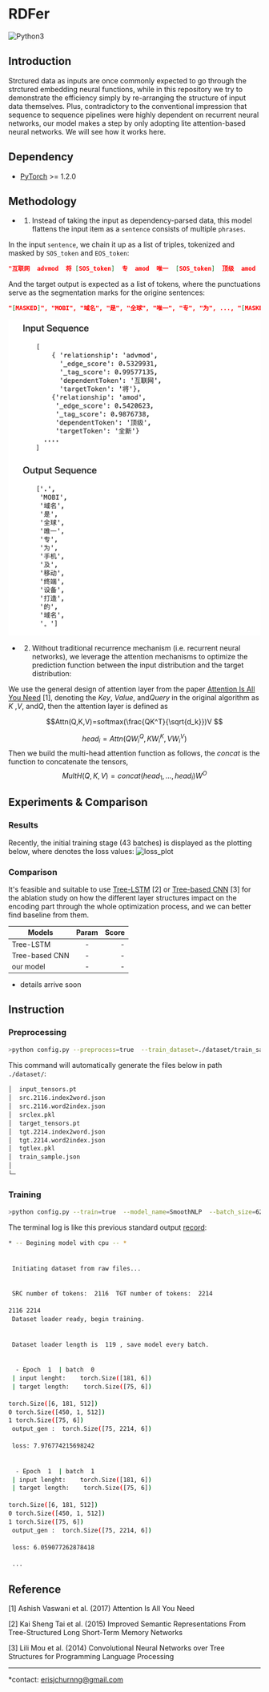 <!-- Stuart -->

# RDFer

![Python3](https://img.shields.io/badge/Python-3-blue.svg?style=flat)

## Introduction

Strctured data as inputs are once commonly expected to go through the strctured embedding neural functions, while in this repository we try to demonstrate the efficiency simply by re-arranging the structure of input data themselves. Plus, contradictory to the conventional impression that sequence to sequence pipelines were highly dependent on recurrent neural networks, our model makes a step by only adopting lite attention-based neural networks. We will see how it works here.

## Dependency

- [PyTorch](https://github.com/pytorch/pytorch) >=  1.2.0

## Methodology

* 1. Instead of taking the input as dependency-parsed data, this model flattens the input item as a `sentence` consists of multiple `phrases`. 

In the input `sentence`, we chain it up as a list of triples, tokenized and masked by `SOS_token` and `EOS_token`:

```json
"互联网  advmod  将 [SOS_token]  专  amod  唯一  [SOS_token]  顶级  amod  全新 [SOS_token]  ...  为  top  专  [EOS_token]"
```

And the target output is expected as a list of tokens, where the punctuations serve as the segmentation marks for the origine sentences:

```json
"[MASKED]", "MOBI", "域名", "是", "全球", "唯一", "专", "为", ..., "[MASKED]", "是", "为", "ICANN", "批准", "的", "全新", "国际", "顶级", "域名", "[MASKED]", "其", "致力", "于", "将", ..., "移动设备", "上", "[MASKED]"
```

![dataset](./dataset.png)

* 2. Without traditional recurrence mechanism (i.e. recurrent neural networks), we leverage the attention mechanisms to optimize the prediction function between the input distribution and the target distribution:

We use the general design of attention layer from the paper [Attention Is All You Need](https://arxiv.org/abs/1706.03762) [1], denoting the $Key$, $Value$, and$Query$ in the original algorithm 
as $K$ ,$V$, and$Q$, then the attention layer is defined as 

$$Attn(Q,K,V)=softmax(\frac{QK^T}{\sqrt{d_k}})V $$

$$ head_i=Attn(QW_i^Q,KW_i^K,VW_i^V)$$
Then we build the multi-head attention function as follows, the $concat$ is the function to concatenate the tensors,
$$MultH(Q,K,V)=concat(head_1,...,head_i)W^O$$


## Experiments & Comparison

### Results

Recently, the initial training stage (43 batches) is displayed as the plotting below, where denotes the loss values:
![loss_plot](./dataset/model/SmoothNLP/2020_03_25_13_07_03.png)

### Comparison 

It's feasible and suitable to use [Tree-LSTM](https://arxiv.org/abs/1503.00075) [2] or [Tree-based CNN](https://arxiv.org/abs/1409.5718) [3] for the ablation study on how the different layer structures impact on the encoding part through the whole optimization process, and we can better find baseline from them.

| Models   |      Param      |  Score |
|----------|:-------------:|------:|
| Tree-LSTM |  - | - |
| Tree-based CNN |    -   |   - |
| our model | - |    - |
* details arrive soon


## Instruction 

### Preprocessing

```bash
>python config.py --preprocess=true  --train_dataset=./dataset/train_sample.json  --save_dataset=./dataset/train_sample.pt
```

This command will automatically generate the files below in path `./dataset/`:

```bash
│  input_tensors.pt
│  src.2116.index2word.json
│  src.2116.word2index.json
│  srclex.pkl
│  target_tensors.pt
│  tgt.2214.index2word.json
│  tgt.2214.word2index.json
│  tgtlex.pkl
│  train_sample.json
│
└─ 
```

### Training

```bash
>python config.py --train=true  --model_name=SmoothNLP  --batch_size=62  --num_iter=100  --learning_rate=0.01  
```

The terminal log is like this previous standard output [record](./log.txt):

```bash
* -- Begining model with cpu -- *


 Initiating dataset from raw files... 


 SRC number of tokens:  2116  TGT number of tokens:  2214  

2116 2214
 Dataset loader ready, begin training. 


 Dataset loader length is  119 , save model every batch. 


  - Epoch  1  | batch  0 
 | input lenght:    torch.Size([181, 6]) 
 | target length:    torch.Size([75, 6])  

torch.Size([6, 181, 512])
0 torch.Size([450, 1, 512])
1 torch.Size([75, 6])
 output_gen :  torch.Size([75, 2214, 6])  

 loss: 7.976774215698242


  - Epoch  1  | batch  1 
 | input lenght:    torch.Size([181, 6]) 
 | target length:    torch.Size([75, 6])  

torch.Size([6, 181, 512])
0 torch.Size([450, 1, 512])
1 torch.Size([75, 6])
 output_gen :  torch.Size([75, 2214, 6])  

 loss: 6.059077262878418

 ...
```

## Reference 

[1] Ashish Vaswani et al. (2017) Attention Is All You Need 

[2] Kai Sheng Tai et al. (2015) Improved Semantic Representations From Tree-Structured Long Short-Term Memory Networks

[3] Lili Mou et al. (2014) Convolutional Neural Networks over Tree Structures for Programming Language Processing 

---------------------------

 *contact: erisjchurnng@gmail.com 
